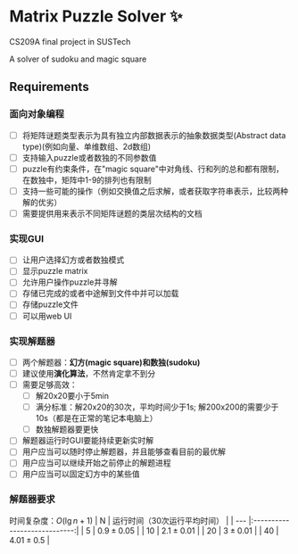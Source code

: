 # Matrix Puzzle Solver :sparkles:
CS209A final project in SUSTech

A solver of sudoku and magic square

## Requirements

### 面向对象编程
- [ ] 将矩阵谜题类型表示为具有独立内部数据表示的抽象数据类型(Abstract data type)(例如向量、单维数组、2d数组)
- [ ] 支持输入puzzle或者数独的不同参数值
- [ ] puzzle有约束条件，在"magic square"中对角线、行和列的总和都有限制，在数独中，矩阵中1-9的排列也有限制
- [ ] 支持一些可能的操作（例如交换值之后求解，或者获取字符串表示，比较两种解的优劣）
- [ ] 需要提供用来表示不同矩阵谜题的类层次结构的文档

### 实现GUI
- [ ] 让用户选择幻方或者数独模式
- [ ] 显示puzzle matrix
- [ ] 允许用户操作puzzle并寻解
- [ ] 存储已完成的或者中途解到文件中并可以加载
- [ ] 存储puzzle文件
- [ ] 可以用web UI

### 实现解题器
- [ ] 两个解题器：**幻方(magic square)**和**数独(sudoku)**
- [ ] 建议使用**演化算法**，不然肯定拿不到分
- [ ] 需要足够高效：
    - [ ] 解20x20要小于5min
    - [ ] 满分标准：解20x20的30次，平均时间少于1s; 解200x200的需要少于10s（都是在正常的笔记本电脑上）
    - [ ] 数独解题器要更快
- [ ] 解题器运行时GUI要能持续更新实时解
- [ ] 用户应当可以随时停止解题器，并且能够查看目前的最优解
- [ ] 用户应当可以继续开始之前停止的解题进程
- [ ] 用户应当可以固定幻方中的某些值

### 解题器要求
时间复杂度：$O(\lg n+1)$
| N   | 运行时间（30次运行平均时间） |
| --- |:----------------------------:|
| 5   |         $0.9\pm0.05$         |
| 10  |         $2.1\pm0.01$         |
| 20  |          $3\pm0.01$          |
| 40  |         $4.01\pm0.5$         |
